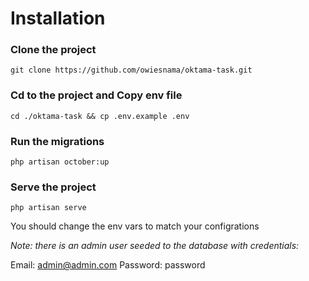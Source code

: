 # Installation

### Clone the project
```
git clone https://github.com/owiesnama/oktama-task.git
```
### Cd to the project and Copy env file
```
cd ./oktama-task && cp .env.example .env
```
### Run the migrations
```
php artisan october:up
```
### Serve the project

```
php artisan serve
```
You should change the env vars to match your configrations 

*Note: there is an admin user seeded to the database with credentials:*

Email: admin@admin.com
Password: password
